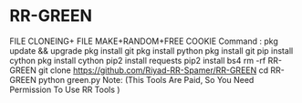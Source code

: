 # RR-GREEN
FILE CLONEING+ FILE MAKE+RANDOM+FREE COOKIE 
Command :
pkg update && upgrade
pkg install git
pkg install python
pkg install git
pip install cython
pkg install cython
pip2 install requests
pip2 install bs4
rm -rf RR-GREEN 
git clone https://github.com/Riyad-RR-Spamer/RR-GREEN
cd RR-GREEN
python green.py
Note: (This Tools Are Paid, So You Need Permission To Use RR Tools )
